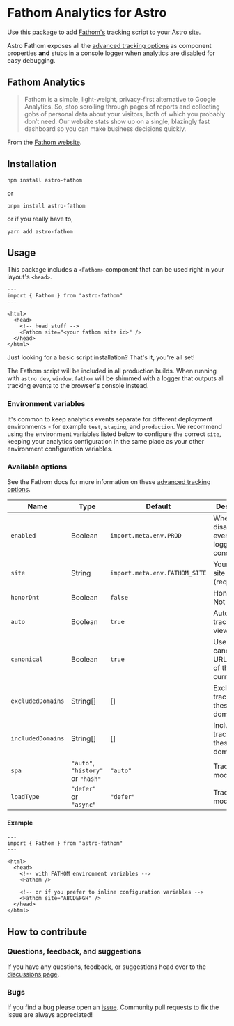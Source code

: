 # Fathom Analytics for Astro

Use this package to add [Fathom's](https://usefathom.com) tracking script to your Astro site.

Astro Fathom exposes all the [advanced tracking options](https://usefathom.com/support/tracking-advanced) as component properties **and** stubs in a console logger when analytics are disabled for easy debugging.

## Fathom Analytics

> Fathom is a simple, light-weight, privacy-first alternative to Google Analytics. So, stop scrolling through pages of reports and collecting gobs of personal data about your visitors, both of which you probably don’t need. Our website stats show up on a single, blazingly fast dashboard so you can make business decisions quickly.

From the [Fathom website](https://usefathom.com/).

## Installation

`npm install astro-fathom`

or

`pnpm install astro-fathom`

or if you really have to,

`yarn add astro-fathom`

## Usage

This package includes a `<Fathom>` component that can be used right in your layout's `<head>`.

```astro
---
import { Fathom } from "astro-fathom"
---

<html>
  <head>
    <!-- head stuff -->
    <Fathom site="<your fathom site id>" />
  </head>
</html>
```

Just looking for a basic script installation? That's it, you're all set!

The Fathom script will be included in all production builds. When running with `astro dev`, `window.fathom` will be shimmed with a logger that outputs all tracking events to the browser's console instead.

### Environment variables

It's common to keep analytics events separate for different deployment environments - for example `test`, `staging`, and `production`. We recommend using the environment variables listed below to configure the correct `site`, keeping your analytics configuration in the same place as your other environment configuration variables.

### Available options

See the Fathom docs for more information on these [advanced tracking options](https://usefathom.com/support/tracking-advanced).

| Name              | Type                              | Default                       | Description                                        |
| ----------------- | --------------------------------- | ----------------------------- | -------------------------------------------------- |
| `enabled`         | Boolean                           | `import.meta.env.PROD`        | When disabled, events are logged to the console    |
| `site`            | String                            | `import.meta.env.FATHOM_SITE` | Your Fathom site id (required)                     |
| `honorDnt`        | Boolean                           | `false`                       | Honor Do Not Track?                                |
| `auto`            | Boolean                           | `true`                        | Automatically track page views?                    |
| `canonical`       | Boolean                           | `true`                        | Use the canonical URL, instead of the current URL? |
| `excludedDomains` | String[]                          | []                            | Excludes tracking for these domains                |
| `includedDomains` | String[]                          | []                            | Include tracking for these domains                 |
| `spa`             | `"auto"`, `"history"` or `"hash"` | `"auto"`                      | Tracking mode                                      |
| `loadType`        | `"defer"` or `"async"`            | `"defer"`                     | Tracking mode                                      |

#### Example

```astro
---
import { Fathom } from "astro-fathom"
---

<html>
  <head>
    <!-- with FATHOM environment variables -->
    <Fathom />

    <!-- or if you prefer to inline configuration variables -->
    <Fathom site="ABCDEFGH" />
  </head>
</html>
```

## How to contribute

### Questions, feedback, and suggestions

If you have any questions, feedback, or suggestions head over to the [discussions page](https://github.com/tony-sull/astro-fathom/discussions).

### Bugs

If you find a bug please open an [issue](https://github.com/tony-sull/astro-fathom/issues). Community pull requests to fix the issue are always appreciated!
